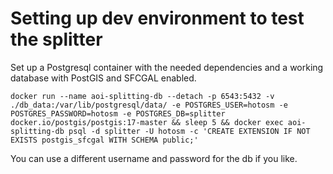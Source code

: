 # Setting up dev environment to test the splitter

Set up a Postgresql container with the needed dependencies and a working database with PostGIS and SFCGAL enabled.
```
docker run --name aoi-splitting-db --detach -p 6543:5432 -v ./db_data:/var/lib/postgresql/data/ -e POSTGRES_USER=hotosm -e POSTGRES_PASSWORD=hotosm -e POSTGRES_DB=splitter docker.io/postgis/postgis:17-master && sleep 5 && docker exec aoi-splitting-db psql -d splitter -U hotosm -c 'CREATE EXTENSION IF NOT EXISTS postgis_sfcgal WITH SCHEMA public;' 
```

You can use a different username and password for the db if you like.

